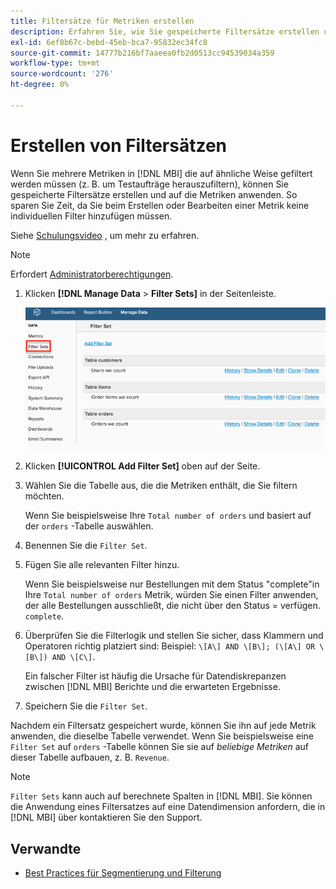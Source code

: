 ```yaml
---
title: Filtersätze für Metriken erstellen
description: Erfahren Sie, wie Sie gespeicherte Filtersätze erstellen und auf die Metriken anwenden.
exl-id: 6ef8b67c-bebd-45eb-bca7-95832ec34fc8
source-git-commit: 14777b216bf7aaeea0fb2d0513cc94539034a359
workflow-type: tm+mt
source-wordcount: '276'
ht-degree: 0%

---
```


# Erstellen von Filtersätzen

Wenn Sie mehrere Metriken in [!DNL MBI] die auf ähnliche Weise gefiltert werden müssen (z. B. um Testaufträge herauszufiltern), können Sie gespeicherte Filtersätze erstellen und auf die Metriken anwenden. So sparen Sie Zeit, da Sie beim Erstellen oder Bearbeiten einer Metrik keine individuellen Filter hinzufügen müssen.

Siehe [Schulungsvideo](https://experienceleague.adobe.com/docs/commerce-knowledge-base/kb/how-to/mbi-training-video-filter-sets.html?lang=en) , um mehr zu erfahren.

>[!NOTE]
>
>Erfordert [Administratorberechtigungen](../../administrator/user-management/user-management.md).

1. Klicken **[!DNL Manage Data** > **Filter Sets]** in der Seitenleiste.

   ![](../../assets/create-filter-sets.png)

1. Klicken **[!UICONTROL Add Filter Set]** oben auf der Seite.

1. Wählen Sie die Tabelle aus, die die Metriken enthält, die Sie filtern möchten.

   Wenn Sie beispielsweise Ihre `Total number of orders` und basiert auf der `orders` -Tabelle auswählen.

1. Benennen Sie die `Filter Set`.

1. Fügen Sie alle relevanten Filter hinzu.

   Wenn Sie beispielsweise nur Bestellungen mit dem Status &quot;complete&quot;in Ihre `Total number of orders` Metrik, würden Sie einen Filter anwenden, der alle Bestellungen ausschließt, die nicht über den Status = verfügen. `complete`.

1. Überprüfen Sie die Filterlogik und stellen Sie sicher, dass Klammern und Operatoren richtig platziert sind: Beispiel: `\[A\] AND \[B\]; (\[A\] OR \[B\]) AND \[C\]`.

   Ein falscher Filter ist häufig die Ursache für Datendiskrepanzen zwischen [!DNL MBI] Berichte und die erwarteten Ergebnisse.

1. Speichern Sie die `Filter Set`.

Nachdem ein Filtersatz gespeichert wurde, können Sie ihn auf jede Metrik anwenden, die dieselbe Tabelle verwendet. Wenn Sie beispielsweise eine `Filter Set` auf `orders` -Tabelle können Sie sie auf *beliebige Metriken* auf dieser Tabelle aufbauen, z. B. `Revenue`.

>[!NOTE]
>
>`Filter Sets` kann auch auf berechnete Spalten in [!DNL MBI]. Sie können die Anwendung eines Filtersatzes auf eine Datendimension anfordern, die in [!DNL MBI] über kontaktieren Sie den Support.

## Verwandte

* [Best Practices für Segmentierung und Filterung](../../best-practices/segment-filter.md)
